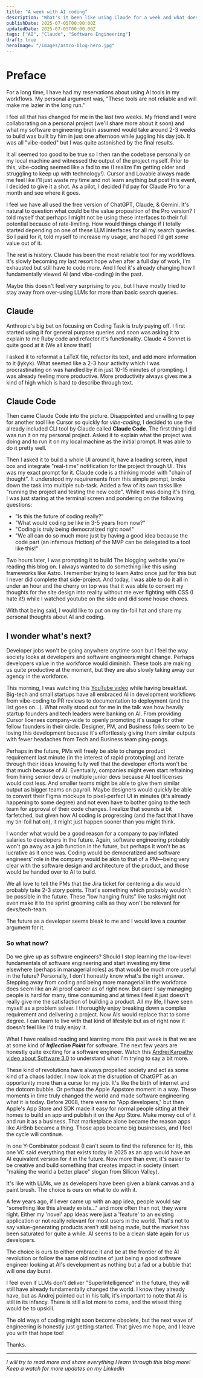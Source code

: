 ```yaml
---
title: "A week with AI coding"
description: "What's it been like using Claude for a week and what does it hold for the future of software engineering!"
publishDate: 2025-07-05T00:00:00Z
updatedDate: 2025-07-05T00:00:00Z
tags: ["AI", "Claude", "Software Engineering"]
draft: true
heroImage: "/images/astro-blog-hero.jpg"
---
```


# Preface

For a long time, I have had my reservations about using AI tools in my workflows. My personal argument was, "These tools are not reliable and will make me lazier in the long run." 

I feel all that has changed for me in the last two weeks. My friend and I were collaborating on a personal project (we'll share more about it soon) and what my software engineering brain assumed would take around 2-3 weeks to build was built by him in just one afternoon while juggling his day job. It was all "vibe-coded" but I was quite astonished by the final results. 

It all seemed too good to be true so I then ran the codebase personally on my local machine and witnessed the output of the project myself. Prior to this, vibe-coding seemed like a fad to me (I realize I'm getting older and struggling to keep up with technology!). Cursor and Lovable always made me feel like I'll just waste my time and not learn anything but post this event, I decided to give it a shot. As a pilot, I decided I'd pay for Claude Pro for a month and see where it goes.
 
I feel we have all used the free version of ChatGPT, Claude, & Gemini. It's natural to question what could be the value proposition of the Pro version? I told myself that perhaps I might not be using these interfaces to their full potential because of rate-limiting. How would things change if I totally started depending on one of these LLM interfaces for all my search queries. So I paid for it, told myself to increase my usage, and hoped I'd get _some_ value out of it. 

The rest is history. Claude has been the most reliable tool for my workflows. It's slowly becoming my last resort hope when after a full day of work, I'm exhausted but still have to code more. And I feel it's already changing how I fundamentally viewed AI (and vibe-coding) in the past. 

Maybe this doesn't feel very surprising to you, but I have mostly tried to stay away from over-using LLMs for more than basic search queries. 


## Claude

Anthropic's big bet on focusing on Coding Task is truly paying off. I first started using it for general purpose queries and soon was asking it to explain to me Ruby code and refactor it's functionality. Claude 4 Sonnet is quite good at it (We all know that!) 

I asked it to reformat a LaTeX file, refactor its text, and add more information to it (iykyk). What seemed like a 2-3 hour activity which I was procrastinating on was handled by it in just 10-15 minutes of prompting. I was already feeling more productive. More productivity always gives me a kind of high which is hard to describe through text.


## Claude Code
Then came Claude Code into the picture. Disappointed and unwilling to pay for another tool like Cursor so quickly for _vibe-coding_, I decided to use the already included CLI tool by Claude called **Claude Code**. The first thing I did was run it on my personal project. Asked it to explain what the project was doing and to run it on my local machine as the initial prompt. It was able to do it pretty well. 

Then I asked it to build a whole UI around it, have a loading screen, input box and integrate "real-time" notification for the project through UI. This was my exact prompt for it. Claude code is a thinking model with "chain of thought". It understood my requirements from this simple prompt, broke down the task into multiple sub-task. Added a few of its own tasks like "running the project and testing the new code". While it was doing it's thing, I was just staring at the terminal screen and pondering on the following questions:
- "Is this the future of coding really?"
- "What would coding be like in 3-5 years from now?"
- "Coding is truly being democratized right now!"
- "We all can do so much more just by having a good idea because the code part (an infamous friction) of the MVP can be delegated to a tool like this!"

Two hours later, I was prompting it to build The blogging website you're reading this blog on. I always wanted to do something like this using frameworks like Astro. I remember trying to learn Astro once just for this but I never did complete that side-project. And today, I was able to do it all in under an hour and the cherry on top was that it was able to convert my thoughts for the site design into reality without me ever fighting with CSS (I hate it!) while I watched youtube on the side and did some house chores. 

With that being said, I would like to put on my tin-foil hat and share my personal thoughts about AI and coding. 

## I wonder what's next?

Developer jobs won't be going anywhere anytime soon but I feel the way society looks at developers and software engineers might change. Perhaps developers value in the workforce would diminish. These tools are making us quite productive at the moment, but they are also slowly taking away our agency in the workforce. 

This morning, I was watching this [YouTube video](https://www.youtube.com/watch?v=EO3_qN_Ynsk) while having breakfast. Big-tech and small startups have all embraced AI in development workflows from vibe-coding to PR reviews to documentation to deployment (and the list goes on...). What really stood out for me in the talk was how heavily startup founders and tech leaders were banking on AI. From providing Cursor licenses company-wide to openly promoting it's usage for other fellow founders in their circle. Designer, PM, and Business folks seem to be loving this development because it's effortlessly giving them similar outputs with fewer headaches from Tech and Business team ping-pongs. 

Perhaps in the future, PMs will freely be able to change product requirement last minute (in the interest of rapid prototyping) and iterate through their ideas knowing fully well that the developer efforts won't be that much because of AI. Eventually, companies might even start refraining from hiring senior devs or multiple junior devs because AI tool licenses would cost less. And smaller teams might be able to give them similar output as bigger teams on payroll. Maybe designers would quickly be able to convert their Figma mockups to pixel-perfect UI in minutes (it's already happening to some degree) and not even have to bother going to the tech team for approval of their code changes. I realize that sounds a bit farfetched, but given how AI coding is progressing (and the fact that I have my tin-foil hat on), it might just happen sooner than you might think. 

I wonder what would be a good reason for a company to pay inflated salaries to developers in the future. Again, software engineering probably won't go away as a job function in the future, but perhaps it won't be as lucrative as it once was. Coding would be democratized and software engineers' role in the company would be akin to that of a PM—being very clear with the software design and architecture of the product, and those would be handed over to AI to build.

We all love to tell the PMs that the Jira ticket for centering a div would probably take 2-3 story points. That's something which probably wouldn't be possible in the future. These "low hanging fruits" like tasks might not even make it to the sprint grooming calls as they won't be relevant for devs/tech-team. 

The future as a developer seems bleak to me and I would love a counter argument for it. 

### So what now?

Do we give up as software engineers? Should I stop learning the low-level fundamentals of software engineering and start investing my time elsewhere (perhaps in managerial roles) as that would be much more useful in the future? Personally, I don't honestly know what's the right answer. Stepping away from coding and being more managerial in the workforce does seem like an AI proof career as of right now. But dare I say managing people is hard for many, time consuming and at times I feel it just doesn't really give me the satisfaction of building a product. All my life, I have seen myself as a problem solver. I thoroughly enjoy breaking down a complex requirement and delivering a project. Now AIs would replace that to some degree. I can learn to live with that kind of lifestyle but as of right now it doesn't feel like I'd truly enjoy it. 

What I have realised reading and learning more this past week is that we are at some kind of **_Inflection Point_** for software. The next few years are honestly quite exciting for a software engineer. Watch this [Andrej Karpathy video about Software 3.0](https://youtu.be/LCEmiRjPEtQ?si=2D2U96uxzzPubEbp) to understand what I'm trying to say a bit more. 

These kind of revolutions have always propelled society and act as some kind of a chaos ladder. I now look at the disruption of ChatGPT as an opportunity more than a curse for my job. It's like the birth of internet and the dotcom bubble. Or perhaps the Apple Appstore moment in a way. These moments in time truly changed the world and made software engineering what it is today. Before 2008, there were no "App developers," but then Apple's App Store and SDK made it easy for normal people sitting at their homes to build an app and publish it on the App Store. Make money out of it and run it as a business. That marketplace alone became the reason apps like AirBnb became a thing. Those apps became big businesses, and I feel the cycle will continue. 

In one Y-Combinator podcast (I can't seem to find the reference for it), this one VC said everything that exists today in 2025 as an app would have an AI equivalent version for it in the future. Now more than ever, it's easier to be creative and build something that creates impact in society (insert "making the world a better place" slogan from Silicon Valley).

It's like with LLMs, we as developers have been given a blank canvas and a paint brush. The choice is ours on what to do with it.

A few years ago, if I ever came up with an app idea, people would say "something like this already exists..." and more often than not, they were right. Either my 'novel' app ideas were just a 'feature' to an existing application or not really relevant for most users in the world. That's not to say value-generating products aren't still being made, but the market has been saturated for quite a while. AI seems to be a clean slate again for us developers. 

The choice is ours to either embrace it and be at the frontier of the AI revolution or follow the same old routine of just being a good software engineer looking at AI's development as nothing but a fad or a bubble that will one day burst.

I feel even if LLMs don't deliver "SuperIntelligence" in the future, they will still have already fundamentally changed the world. I know they already have, but as Andrej pointed out in his talk, it's important to note that AI is still in its infancy. There is still a lot more to come, and the wisest thing would be to upskill. 

The old ways of coding might soon become obsolete, but the next wave of engineering is honestly just getting started. That gives me hope, and I leave you with that hope too! 

Thanks.

---

*I will try to read more and share everything I learn through this blog more! Keep a watch for more updates on my LinkedIn*